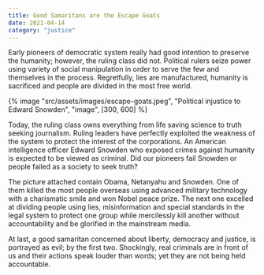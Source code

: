 ```yaml
---
title: Good Samaritans are the Escape Goats
date: 2021-04-14
category: "justice"
---
```


Early pioneers of democratic system really had good intention to preserve the humanity; however, the ruling class did not. Political rulers seize power using variety of social manipulation in order to serve the few and themselves in the process. Regretfully, lies are manufactured, humanity is sacrificed and people are divided in the most free world.

<!-- excerpt -->

{% image "src/assets/images/escape-goats.jpeg", "Political injustice to Edward Snowden", "image", [300, 600] %}

Today, the ruling class owns everything from life saving science to truth seeking journalism. Ruling leaders have perfectly exploited the weakness of the system to protect the interest of the corporations. An American intelligence officer Edward Snowden who exposed crimes against humanity is expected to be viewed as criminal. Did our pioneers fail Snowden or people failed as a society to seek truth?

The picture attached contain Obama, Netanyahu and Snowden. One of them killed the most people overseas using advanced military technology with a charismatic smile and won Nobel peace prize. The next one excelled at dividing people using lies, misinformation and special standards in the legal system to protect one group while mercilessly kill another without accountability and be glorified in the mainstream media.

At last, a good samaritan concerned about liberty, democracy and justice, is portrayed as evil; by the first two. Shockingly, real criminals are in front of us and their actions speak louder than words; yet they are not being held accountable.
